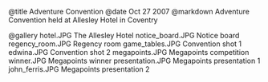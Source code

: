 @title		Adventure Convention
@date		Oct 27 2007
@markdown
Adventure Convention held at Allesley Hotel in Coventry

@gallery
hotel.JPG		The Allesley Hotel
notice_board.JPG		Notice board
regency_room.JPG		Regency room
game_tables.JPG		Convention shot 1
edwina.JPG		Convention shot 2
megapoints.JPG		Megapoints competition
winner.JPG		Megapoints winner
presentation.JPG		Megapoints presentation 1
john_ferris.JPG		Megapoints presentation 2
